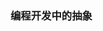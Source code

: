 <!--
code: abstract-cost
title: 抽象的代价
desc: 抽象一定要恰到好处, 过度的抽象则会带来相对的代价
template: blog
target: artical
date: 2020-02-05
-->

### 编程开发中的抽象



